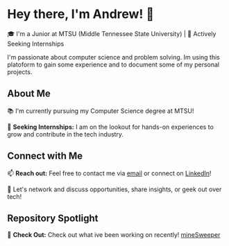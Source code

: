 # Hey there, I'm Andrew! 👋

🎓 I'm a Junior at MTSU (Middle Tennessee State University) | 🌟 Actively Seeking Internships

I'm passionate about computer science and problem solving. Im using this platoform to gain some experience and to document some of my personal projects.

## About Me

📚 I'm currently pursuing my Computer Science degree at MTSU!

🚀 **Seeking Internships:** I am on the lookout for hands-on experiences to grow and contribute in the tech industry.

## Connect with Me

📫 **Reach out:** Feel free to contact me via [email](mailto:andrewtodnicholson@gmail.com) or connect on [LinkedIn](https://www.linkedin.com/in/connectandrewnicholson)!

👋 Let's network and discuss opportunities, share insights, or geek out over tech!

## Repository Spotlight

🔭 **Check Out:** Check out what ive been working on recently! [mineSweeper](https://github.com/AndyNichol3/MineSweeperCpp) 

